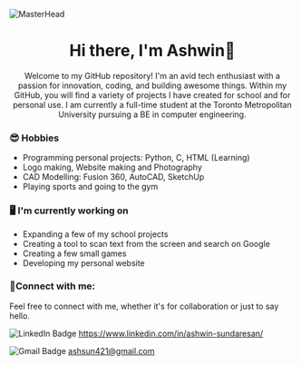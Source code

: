 ![MasterHead](https://i.ibb.co/qWZfKwB/logo.png)

<h1 align="center">Hi there, I'm Ashwin👋</h1>

<p align="center">
  Welcome to my GitHub repository! I'm an avid tech enthusiast with a passion for innovation, coding, and building awesome things. Within my GitHub, you will find a variety of projects I have created for school and for personal use. I am currently a full-time student at the Toronto Metropolitan University pursuing a BE in computer engineering. 
</p>

### 😎 Hobbies
- Programming personal projects: Python, C, HTML (Learning)
- Logo making, Website making and Photography
- CAD Modelling: Fusion 360, AutoCAD, SketchUp
- Playing sports and going to the gym

### 🖥️ I'm currently working on
- Expanding a few of my school projects
- Creating a tool to scan text from the screen and search on Google
- Creating a few small games
- Developing my personal website

### 🤝Connect with me:
Feel free to connect with me, whether it's for collaboration or just to say hello.

<img src="https://img.shields.io/badge/LinkedIn-blue?style=for-the-badge&logo=linkedin&logoColor=white" alt="LinkedIn Badge"/> https://www.linkedin.com/in/ashwin-sundaresan/

<img src="https://img.shields.io/badge/Gmail-D14836?style=for-the-badge&logo=gmail&logoColor=white" alt = "Gmail Badge"/> ashsun421@gmail.com









